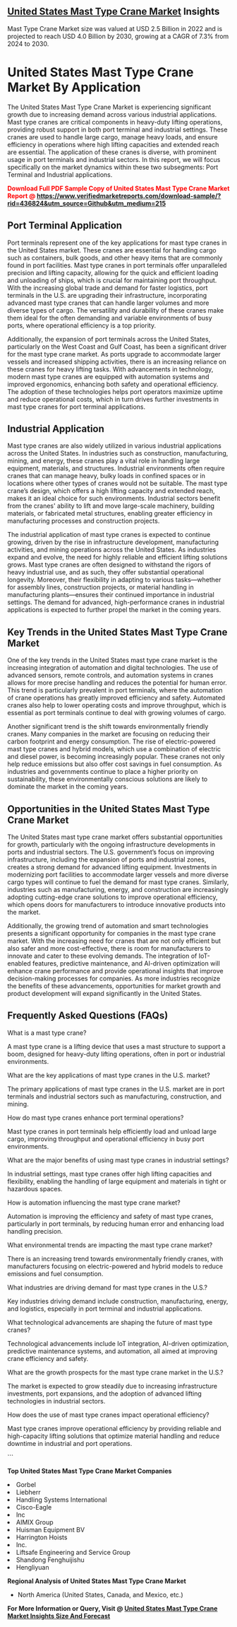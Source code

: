 <h2><a href="https://www.verifiedmarketreports.com/download-sample/?rid=436824&amp;utm_source=Github&amp;utm_medium=215" target="_blank">United States Mast Type Crane Market</a> Insights</h2><p>Mast Type Crane Market size was valued at USD 2.5 Billion in 2022 and is projected to reach USD 4.0 Billion by 2030, growing at a CAGR of 7.3% from 2024 to 2030.</p><p> <h1>United States Mast Type Crane Market By Application</h1> <p>The United States Mast Type Crane Market is experiencing significant growth due to increasing demand across various industrial applications. Mast type cranes are critical components in heavy-duty lifting operations, providing robust support in both port terminal and industrial settings. These cranes are used to handle large cargo, manage heavy loads, and ensure efficiency in operations where high lifting capacities and extended reach are essential. The application of these cranes is diverse, with prominent usage in port terminals and industrial sectors. In this report, we will focus specifically on the market dynamics within these two subsegments: Port Terminal and Industrial applications. <strong><p><span class=""><span style="color: #ff0000;"><strong>Download Full PDF Sample Copy of United States Mast Type Crane Market Report</strong> @ </span><a href="https://www.verifiedmarketreports.com/download-sample/?rid=436824&amp;utm_source=Github&amp;utm_medium=215" target="_blank">https://www.verifiedmarketreports.com/download-sample/?rid=436824&amp;utm_source=Github&amp;utm_medium=215</a></span></p></strong></p> <h2>Port Terminal Application</h2> <p>Port terminals represent one of the key applications for mast type cranes in the United States market. These cranes are essential for handling cargo such as containers, bulk goods, and other heavy items that are commonly found in port facilities. Mast type cranes in port terminals offer unparalleled precision and lifting capacity, allowing for the quick and efficient loading and unloading of ships, which is crucial for maintaining port throughput. With the increasing global trade and demand for faster logistics, port terminals in the U.S. are upgrading their infrastructure, incorporating advanced mast type cranes that can handle larger volumes and more diverse types of cargo. The versatility and durability of these cranes make them ideal for the often demanding and variable environments of busy ports, where operational efficiency is a top priority.</p> <p>Additionally, the expansion of port terminals across the United States, particularly on the West Coast and Gulf Coast, has been a significant driver for the mast type crane market. As ports upgrade to accommodate larger vessels and increased shipping activities, there is an increasing reliance on these cranes for heavy lifting tasks. With advancements in technology, modern mast type cranes are equipped with automation systems and improved ergonomics, enhancing both safety and operational efficiency. The adoption of these technologies helps port operators maximize uptime and reduce operational costs, which in turn drives further investments in mast type cranes for port terminal applications.</p> <h2>Industrial Application</h2> <p>Mast type cranes are also widely utilized in various industrial applications across the United States. In industries such as construction, manufacturing, mining, and energy, these cranes play a vital role in handling large equipment, materials, and structures. Industrial environments often require cranes that can manage heavy, bulky loads in confined spaces or in locations where other types of cranes would not be suitable. The mast type crane’s design, which offers a high lifting capacity and extended reach, makes it an ideal choice for such environments. Industrial sectors benefit from the cranes' ability to lift and move large-scale machinery, building materials, or fabricated metal structures, enabling greater efficiency in manufacturing processes and construction projects.</p> <p>The industrial application of mast type cranes is expected to continue growing, driven by the rise in infrastructure development, manufacturing activities, and mining operations across the United States. As industries expand and evolve, the need for highly reliable and efficient lifting solutions grows. Mast type cranes are often designed to withstand the rigors of heavy industrial use, and as such, they offer substantial operational longevity. Moreover, their flexibility in adapting to various tasks—whether for assembly lines, construction projects, or material handling in manufacturing plants—ensures their continued importance in industrial settings. The demand for advanced, high-performance cranes in industrial applications is expected to further propel the market in the coming years.</p> <h2>Key Trends in the United States Mast Type Crane Market</h2> <p>One of the key trends in the United States mast type crane market is the increasing integration of automation and digital technologies. The use of advanced sensors, remote controls, and automation systems in cranes allows for more precise handling and reduces the potential for human error. This trend is particularly prevalent in port terminals, where the automation of crane operations has greatly improved efficiency and safety. Automated cranes also help to lower operating costs and improve throughput, which is essential as port terminals continue to deal with growing volumes of cargo.</p> <p>Another significant trend is the shift towards environmentally friendly cranes. Many companies in the market are focusing on reducing their carbon footprint and energy consumption. The rise of electric-powered mast type cranes and hybrid models, which use a combination of electric and diesel power, is becoming increasingly popular. These cranes not only help reduce emissions but also offer cost savings in fuel consumption. As industries and governments continue to place a higher priority on sustainability, these environmentally conscious solutions are likely to dominate the market in the coming years.</p> <h2>Opportunities in the United States Mast Type Crane Market</h2> <p>The United States mast type crane market offers substantial opportunities for growth, particularly with the ongoing infrastructure developments in ports and industrial sectors. The U.S. government’s focus on improving infrastructure, including the expansion of ports and industrial zones, creates a strong demand for advanced lifting equipment. Investments in modernizing port facilities to accommodate larger vessels and more diverse cargo types will continue to fuel the demand for mast type cranes. Similarly, industries such as manufacturing, energy, and construction are increasingly adopting cutting-edge crane solutions to improve operational efficiency, which opens doors for manufacturers to introduce innovative products into the market.</p> <p>Additionally, the growing trend of automation and smart technologies presents a significant opportunity for companies in the mast type crane market. With the increasing need for cranes that are not only efficient but also safer and more cost-effective, there is room for manufacturers to innovate and cater to these evolving demands. The integration of IoT-enabled features, predictive maintenance, and AI-driven optimization will enhance crane performance and provide operational insights that improve decision-making processes for companies. As more industries recognize the benefits of these advancements, opportunities for market growth and product development will expand significantly in the United States.</p> <h2>Frequently Asked Questions (FAQs)</h2> <p>What is a mast type crane? </p> <p>A mast type crane is a lifting device that uses a mast structure to support a boom, designed for heavy-duty lifting operations, often in port or industrial environments.</p> <p>What are the key applications of mast type cranes in the U.S. market? </p> <p>The primary applications of mast type cranes in the U.S. market are in port terminals and industrial sectors such as manufacturing, construction, and mining.</p> <p>How do mast type cranes enhance port terminal operations? </p> <p>Mast type cranes in port terminals help efficiently load and unload large cargo, improving throughput and operational efficiency in busy port environments.</p> <p>What are the major benefits of using mast type cranes in industrial settings? </p> <p>In industrial settings, mast type cranes offer high lifting capacities and flexibility, enabling the handling of large equipment and materials in tight or hazardous spaces.</p> <p>How is automation influencing the mast type crane market? </p> <p>Automation is improving the efficiency and safety of mast type cranes, particularly in port terminals, by reducing human error and enhancing load handling precision.</p> <p>What environmental trends are impacting the mast type crane market? </p> <p>There is an increasing trend towards environmentally friendly cranes, with manufacturers focusing on electric-powered and hybrid models to reduce emissions and fuel consumption.</p> <p>What industries are driving demand for mast type cranes in the U.S.? </p> <p>Key industries driving demand include construction, manufacturing, energy, and logistics, especially in port terminal and industrial applications.</p> <p>What technological advancements are shaping the future of mast type cranes? </p> <p>Technological advancements include IoT integration, AI-driven optimization, predictive maintenance systems, and automation, all aimed at improving crane efficiency and safety.</p> <p>What are the growth prospects for the mast type crane market in the U.S.? </p> <p>The market is expected to grow steadily due to increasing infrastructure investments, port expansions, and the adoption of advanced lifting technologies in industrial sectors.</p> <p>How does the use of mast type cranes impact operational efficiency? </p> <p>Mast type cranes improve operational efficiency by providing reliable and high-capacity lifting solutions that optimize material handling and reduce downtime in industrial and port operations.</p> ```</p><p><strong>Top United States Mast Type Crane Market Companies</strong></p><div data-test-id=""><p><li>Gorbel</li><li> Liebherr</li><li> Handling Systems International</li><li> Cisco-Eagle</li><li> Inc</li><li> AIMIX Group</li><li> Huisman Equipment BV</li><li> Harrington Hoists</li><li> Inc.</li><li> Liftsafe Engineering and Service Group</li><li> Shandong Fenghuijishu</li><li> Hengliyuan</li></p><div><strong>Regional Analysis of&nbsp;United States Mast Type Crane Market</strong></div><ul><li dir="ltr"><p dir="ltr">North America&nbsp;(United States, Canada, and Mexico, etc.)</p></li></ul><p><strong>For More Information or Query, Visit @&nbsp;</strong><strong><a href="https://www.verifiedmarketreports.com/product/mast-type-crane-market/?utm_source=Github&amp;utm_medium=215" target="_blank">United States Mast Type Crane Market Insights Size And Forecast</a></strong></p></div>
